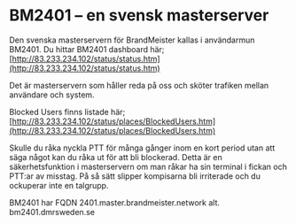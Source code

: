 # BM2401 – en svensk masterserver

Den svenska masterservern för BrandMeister kallas i användarmun BM2401. Du hittar BM2401 dashboard här; [http://83.233.234.102/status/status.htm](http://83.233.234.102/status/status.htm)

Det är masterservern som håller reda på oss och sköter trafiken mellan användare och system.

Blocked Users finns listade här; [http://83.233.234.102/status/places/BlockedUsers.htm](http://83.233.234.102/status/places/BlockedUsers.htm)

Skulle du råka nyckla PTT för många gånger inom en kort period utan att säga något kan du råka ut för att bli blockerad. Detta är en säkerhetsfunktion i masterservern om man råkar ha sin terminal i fickan och PTT:ar av misstag. På så sätt slipper kompisarna bli irriterade och du ockuperar inte en talgrupp.

BM2401 har FQDN 2401.master.brandmeister.network alt. bm2401.dmrsweden.se
